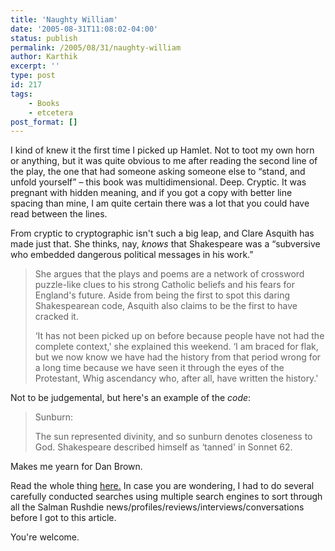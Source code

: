 ```yaml
---
title: 'Naughty William'
date: '2005-08-31T11:08:02-04:00'
status: publish
permalink: /2005/08/31/naughty-william
author: Karthik
excerpt: ''
type: post
id: 217
tags:
    - Books
    - etcetera
post_format: []
---
```

I kind of knew it the first time I picked up Hamlet. Not to toot my own horn or anything, but it was quite obvious to me after reading the second line of the play, the one that had someone asking someone else to “stand, and unfold yourself” – this book was multidimensional. Deep. Cryptic. It was pregnant with hidden meaning, and if you got a copy with better line spacing than mine, I am quite certain there was a lot that you could have read between the lines.

From cryptic to cryptographic isn't such a big leap, and Clare Asquith has made just that. She thinks, nay, *knows* that Shakespeare was a “subversive who embedded dangerous political messages in his work.”

> She argues that the plays and poems are a network of crossword puzzle-like clues to his strong Catholic beliefs and his fears for England's future. Aside from being the first to spot this daring Shakespearean code, Asquith also claims to be the first to have cracked it.
> 
> ‘It has not been picked up on before because people have not had the complete context,' she explained this weekend. ‘I am braced for flak, but we now know we have had the history from that period wrong for a long time because we have seen it through the eyes of the Protestant, Whig ascendancy who, after all, have written the history.'

Not to be judgemental, but here's an example of the *code*:

> Sunburn:
> 
> The sun represented divinity, and so sunburn denotes closeness to God. Shakespeare described himself as ‘tanned' in Sonnet 62.

Makes me yearn for Dan Brown.

Read the whole thing [here.](http://books.guardian.co.uk/news/articles/0,6109,1557983,00.html) In case you are wondering, I had to do several carefully conducted searches using multiple search engines to sort through all the Salman Rushdie news/profiles/reviews/interviews/conversations before I got to this article.

You're welcome.
